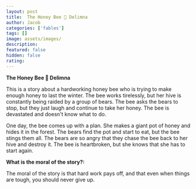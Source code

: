 ```yaml
---
layout: post
title:  The Honey Bee 🐝 Delimna
author: Jacob
categories: ['fables']
tags: []
image: assets/images/
description: 
featured: false
hidden: false
rating: 
---
```


**The Honey Bee 🐝 Delimna**

This is a story about a hardworking honey bee who is trying to make enough honey to last the winter. The bee works tirelessly, but her hive is constantly being raided by a group of bears. The bee asks the bears to stop, but they just laugh and continue to take her honey. The bee is devastated and doesn't know what to do.

One day, the bee comes up with a plan. She makes a giant pot of honey and hides it in the forest. The bears find the pot and start to eat, but the bee stings them all. The bears are so angry that they chase the bee back to her hive and destroy it. The bee is heartbroken, but she knows that she has to start again.

**What is the moral of the story?:**

The moral of the story is that hard work pays off, and that even when things are tough, you should never give up.

